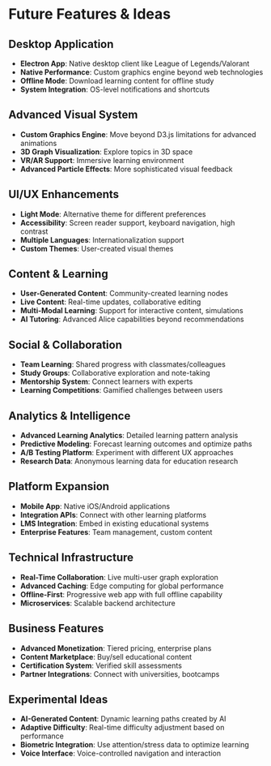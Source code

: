 # Future Features & Ideas

## Desktop Application
- **Electron App**: Native desktop client like League of Legends/Valorant
- **Native Performance**: Custom graphics engine beyond web technologies
- **Offline Mode**: Download learning content for offline study
- **System Integration**: OS-level notifications and shortcuts

## Advanced Visual System
- **Custom Graphics Engine**: Move beyond D3.js limitations for advanced animations
- **3D Graph Visualization**: Explore topics in 3D space
- **VR/AR Support**: Immersive learning environment
- **Advanced Particle Effects**: More sophisticated visual feedback

## UI/UX Enhancements
- **Light Mode**: Alternative theme for different preferences
- **Accessibility**: Screen reader support, keyboard navigation, high contrast
- **Multiple Languages**: Internationalization support
- **Custom Themes**: User-created visual themes

## Content & Learning
- **User-Generated Content**: Community-created learning nodes
- **Live Content**: Real-time updates, collaborative editing
- **Multi-Modal Learning**: Support for interactive content, simulations
- **AI Tutoring**: Advanced Alice capabilities beyond recommendations

## Social & Collaboration
- **Team Learning**: Shared progress with classmates/colleagues
- **Study Groups**: Collaborative exploration and note-taking
- **Mentorship System**: Connect learners with experts
- **Learning Competitions**: Gamified challenges between users

## Analytics & Intelligence
- **Advanced Learning Analytics**: Detailed learning pattern analysis
- **Predictive Modeling**: Forecast learning outcomes and optimize paths
- **A/B Testing Platform**: Experiment with different UX approaches
- **Research Data**: Anonymous learning data for education research

## Platform Expansion
- **Mobile App**: Native iOS/Android applications
- **Integration APIs**: Connect with other learning platforms
- **LMS Integration**: Embed in existing educational systems
- **Enterprise Features**: Team management, custom content

## Technical Infrastructure
- **Real-Time Collaboration**: Live multi-user graph exploration
- **Advanced Caching**: Edge computing for global performance
- **Offline-First**: Progressive web app with full offline capability
- **Microservices**: Scalable backend architecture

## Business Features
- **Advanced Monetization**: Tiered pricing, enterprise plans
- **Content Marketplace**: Buy/sell educational content
- **Certification System**: Verified skill assessments
- **Partner Integrations**: Connect with universities, bootcamps

## Experimental Ideas
- **AI-Generated Content**: Dynamic learning paths created by AI
- **Adaptive Difficulty**: Real-time difficulty adjustment based on performance
- **Biometric Integration**: Use attention/stress data to optimize learning
- **Voice Interface**: Voice-controlled navigation and interaction 